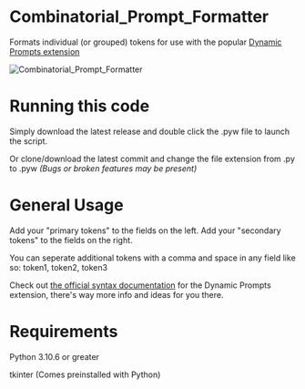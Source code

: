 # Combinatorial_Prompt_Formatter
Formats individual (or grouped) tokens for use with the popular [Dynamic Prompts extension](https://github.com/adieyal/sd-dynamic-prompts)

![Combinatorial_Prompt_Formatter](https://github.com/Nenotriple/Combinatorial_Prompt_Formatter/assets/70049990/bd80e93e-adb1-4d2d-b1ff-fb6e74f2daeb)

# Running this code
Simply download the latest release and double click the .pyw file to launch the script.

Or clone/download the latest commit and change the file extension from .py to .pyw *(Bugs or broken features may be present)*

# General Usage

Add your "primary tokens" to the fields on the left. Add your "secondary tokens" to the fields on the right.

You can seperate additional tokens with a comma and space in any field like so: token1, token2, token3

Check out [the official syntax documentation](https://github.com/adieyal/sd-dynamic-prompts/blob/main/docs/SYNTAX.md) for the Dynamic Prompts extension, there's way more info and ideas for you there.

# Requirements
Python 3.10.6 or greater

tkinter (Comes preinstalled with Python)
